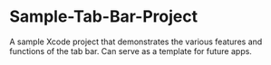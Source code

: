 # Sample-Tab-Bar-Project
A sample Xcode project that demonstrates the various features and functions of the tab bar. Can serve as a template for future apps. 
